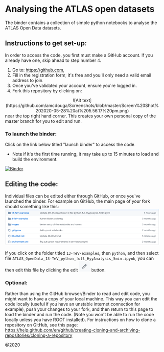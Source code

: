 # Analysing the ATLAS open datasets
The binder contains a collection of simple python notebooks to analyse the ATLAS Open Data datasets.

## Instructions to get set-up:
In order to access the code, you first must make a GitHub account. If you already have one, skip ahead to step number 4. 
 1. Go to: <https://github.com>,
 2. Fill in the registration form; it's free and you'll only need a valid email address to join.
 3. Once you've validated your account, ensure you're logged in.
 4. Fork this repository by clicking on: 
 <center>![Alt text](https://github.com/amcdouga/Screenshots/blob/master/Screen%20Shot%202020-05-28%20at%205.56.17%20pm.png)</center>
    near the top right hand corner. This creates your own personal copy of the master branch for you to edit and run. 

### To launch the binder:
Click on the link below titled "launch binder" to access the code.
 - Note if it's the first time running, it may take up to 15 minutes to load and build the environment. 

[![Binder](https://mybinder.org/badge_logo.svg)](https://mybinder.org/v2/gh/amcdouga/notebooks-collection-opendata/master)

## Editing the code:
Individual files can be edited either through GitHub, or once you've launched the binder.
For example on GitHub, the main page of your fork should something like this:
![](https://github.com/amcdouga/Screenshots/blob/master/Screen%20Shot%202020-05-28%20at%206.06.21%20pm.png)

If you click on the folder titled `13-TeV-examples`, then `python`, and then select file `ATLAS_OpenData_13-TeV_python_full_HyyAnalysis_5min.ipynb`, you can then edit this file by clicking the edit ![](https://github.com/amcdouga/Screenshots/blob/master/Screen%20Shot%202020-05-28%20at%206.11.34%20pm.png) button. 

### Optional:
Rather than using the GitHub browser/Binder to read and edit code, you might want to have a copy of your local machine. This way you can edit the code locally (useful if you have an unstable internet connection for example), push your changes to your fork, and then return to this page to load the binder and run the code. (Note you won't be able to run the code locally unless you have ROOT installed). For instructions on how to clone a repository on GitHub, see this page: <https://help.github.com/en/github/creating-cloning-and-archiving-repositories/cloning-a-repository>

@2020
